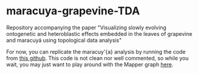 # maracuya-grapevine-TDA
Repository accompanying the paper "Visualizing slowly evolving ontogenetic and heteroblastic effects embedded in the leaves of grapevine and maracuyá using topological data analysis"

For now, you can replicate the maracuy'{a} analysis by running the code from [this github](https://github.com/sperciva/giotto-mapper-pie-nodes). This code is not clean nor well commented, so while you wait, you may just want to play around with the Mapper graph [here](https://sperciva.github.io/giotto-mapper-pie-nodes/).
